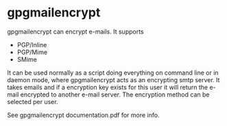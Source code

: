 # gpgmailencrypt
gpgmailencrypt can encrypt e-mails.
It supports
* PGP/Inline
* PGP/Mime
* SMime

It can be used normally as a script doing everything on command line or in daemon mode, where gpgmailencrypt acts as an encrypting smtp server. 
It takes emails and if a encryption key exists for this user it will return the e-mail encrypted to another e-mail server. 
The encryption method can be selected per user.

See gpgmailencrypt documentation.pdf for more info.
